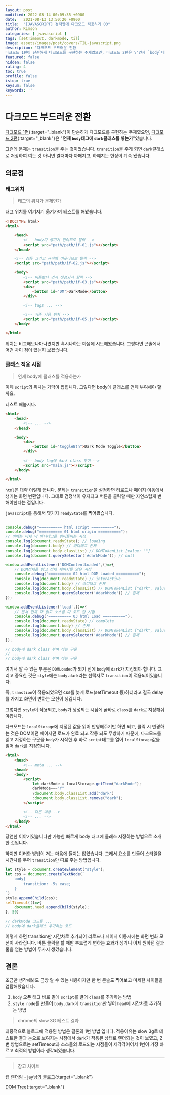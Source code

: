 ```yaml
---
layout: post
modified: 2022-03-14 00:09:35 +0900
date:   2021-08-13 13:50:20 +0900
title:  "[JAVASCRIPT] 정적웹에 다크모드 적용하기 03"
author: Kimson
categories: [ jvavascript ]
tags: [setTimeout, darkmode, til]
image: assets/images/post/covers/TIL-javascript.png
description: "다크모드 부드러운 전환
다크모드 1편이 단순하게 다크모드를 구현하는 주제였으면, 다크모드 2편은 \"언제 `body`태그에 `dark`클래스를 넣는가\"였습니다. 런데 문제는 `transition`을 주는 것이었습니다. `transition`을 주게 되면 `dark`클래스로 저장하여 여는 것 아니면 켤때마다 까매지고, 하얘지는 현상이 계속 됐습니다."
featured: false
hidden: false
rating: 4
toc: true
profile: false
istop: true
keysum: false
keywords: ''
---
```


# 다크모드 부드러운 전환

[다크모드 1편](https://kkn1125.github.io/javascript-dark-mode01/){:target="_blank"}이 단순하게 다크모드를 구현하는 주제였으면, [다크모드 2편](https://kkn1125.github.io/javascript-dark-mode02/){:target="_blank"}은 "**언제 `body`태그에 `dark`클래스를 넣는가**"였습니다.

그런데 문제는 `transition`을 주는 것이었습니다. `transition`을 주게 되면 `dark`클래스로 저장하여 여는 것 아니면 켤때마다 까매지고, 하얘지는 현상이 계속 됐습니다.

## 의문점

### 태그위치

> 태그의 위치가 문제인가

태그 위치를 여기저기 옮겨가며 테스트를 해봤습니다.

```html
<!DOCTYPE html>
<html>

    <head>
        <!-- body가 생기기 전이므로 탈락 -->
        <script src="path/path/if-01.js"></script>
    </head>

    <!-- 상동 그리고 규칙에 어긋나므로 탈락 -->
    <script src="path/path/if-02.js"></script>

    <body>
        <!-- 버튼보다 먼저 생성되서 탈락 -->
        <script src="path/path/if-03.js"></script>
        <div>
            <button id="DM">DarkMode</button>
        </div>

        <!-- tags ... -->

        <!-- 기존 사용 위치 -->
        <script src="path/path/if-05.js"></script>
    </body>

</html>

```

위치는 비교해보나마나였지만 혹시나하는 마음에 시도해봤습니다. 그렇다면 콘솔에서 어떤 차이 점이 있는지 보겠습니다.

### 클래스 적용 시점

> 언제 body에 클래스를 적용하는가

이제 `script`의 위치는 가닥이 잡힙니다. 그렇다면 body에 클래스를 언제 부여해야 할까요.

테스트 해봅시다.

```html
<html>
    <head>
        <!-- ... -->
    </head>

    <body>
        <div>
            <button id="toggleBtn">Dark Mode Toggle</button>
        </div>

        <!-- body tag에 dark class 부여 -->
        <script src="main.js"></script>
    </body>

</html>
```

`html`은 대략 이렇게 둡니다. 문제는 `transition`을 설정하면 리로드나 페이지 이동에서 생기는 화면 변환입니다. 그대로 검정색이 유지되고 버튼을 클릭할 때만 자연스럽게 변해야한다는 점입니다.

`javascript`를 통해서 몇가지 `readyState`를 찍어봤습니다.

```javascript

console.debug("========== html script ==========");
console.debug("========== 01 html origin ==========");
// 이때는 이제 막 바디태그를 읽어들이는 시점
console.log(document.readyState); // loading
console.log(document.body) // 바디태그 존재
console.log(document.body.classList) // DOMTokenList [value: ""]
console.log(document.querySelector('#darkMode')); // null

window.addEventListener('DOMContentLoaded',()=>{
    // DOM전체를 읽고 전체 페이지를 읽은 시점
    console.debug("========== 02 html DOM Loaded ==========");
    console.log(document.readyState) // interactive
    console.log(document.body) // 바디태그 존재
    console.log(document.body.classList) // DOMTokenList ["dark", value: "dark"]
    console.log(document.querySelector('#darkMode')) // 존재
});

window.addEventListener('load',()=>{
    // 문서 전체 다 읽고 소스를 다 로드 한 시점
    console.debug("========== 03 html Load ==========");
    console.log(document.readyState) // complete
    console.log(document.body) // 존재
    console.log(document.body.classList) // DOMTokenList ["dark", value: "dark"]
    console.log(document.querySelector('#darkMode')) // 존재
});

// body에 dark class 부여 하는 구문
// ...
// body에 dark class 부여 하는 구문
```

여기서 알 수 있는 부분은 `DOMLoaded`가 되기 전에 `body`에 `dark`가 지정되야 합니다. 그리고 중요한 것은 `style`에는 `body.dark`라는 선택자로 `transition`이 적용되어있습니다.

즉, `transtion`이 적용되었으면 css를 늦게 로드(setTimeout 등)하더라고 결국 delay를 가지고 화면이 변하는 모션이 생깁니다.

그렇다면 `style`이 적용되고, `body`가 생성되는 시점에 곧바로 `class`를 `dark`로 지정해줘야합니다.

다크모드는 `localStorage`에 지정된 값을 읽어 반영해주기만 하면 되고, 클릭 시 변경하는 것은 DOM이던 페이지던 로드가 완료 되고 작동 되도 무방하기 때문에, 다크모드를 읽고 지정하는 구문을 `body`가 시작한 후 바로 `script`태그를 열어 `localStorage`값을 읽어 `dark`를 지정합니다.

```html
<html>
    <head>
        <!-- meta ... -->
    <head>
    <body>
        <script>
            let darkMode = localStorage.getItem("darkMode");
            darkMode==="Y"
            ?document.body.classList.add("dark")
            :document.body.classList.remove("dark");
        </script>

        <!-- 다른 내용 -->
        <!-- ... -->
    </body>
</html>
```

당연한 이야기였습니다만 가능한 빠르게 body 태그에 클래스 지정하는 방법으로 소개한 것입니다.

하지만 이러한 방법이 저는 마음에 들지는 않았습니다. 그래서 요소를 만들어 스타일을 시간차를 두어 `transition`만 따로 주는 방법입니다.

```javascript
let style = document.createElement("style");
let css = document.createTextNode(`
    body{
        transition: .5s ease;
    }
`)
style.appendChild(css);
setTimeout(()=>{
    document.head.appendChild(style);
}, 50)

// darkMode 코드들 ...
// body에 dark클래스 추가하는 코드
```

이렇게 하면 transition만 시간차로 추가되어 리로드나 페이지 이동시에는 화면 변화 모션이 사라집니다. 버튼 클릭을 할 때만 부드럽게 변하는 효과가 생기니 이제 원하던 결과물을 얻는 방법이 두가지 생겼습니다.

## 결론

조금만 생각해봐도 금방 알 수 있는 내용이지만 한 번 콘솔도 찍어보고 미세한 차이들을 염탐해봤습니다.

1. `body` 오픈 태그 바로 밑에 `script`를 열어 `class`를 추가하는 방법
2. `style node`를 만들어 `body.dark`에 `transition`만 넣어 `head`에 시간차로 추가하는 방법

> chrome의 slow 3G 테스트 결과

최종적으로 블로그에 적용된 방법은 결론의 1번 방법 입니다. 적용이유는 slow 3g로 테스트한 결과 눈으로 보여지는 시점에서 `dark`가 적용된 상태로 렌더되는 것이 보였고, 2번 방법으로는 setTimeout과 소스들의 로드되는 시점들이 제각각이어서 1번이 가장 빠르고 최적의 방법이라 생각되었습니다.

-----

> 참고 사이트

[웹 렌더링 - jay님의 블로그](https://velog.io/@jay/html-101-rendering){:target="_blank"}

[DOM Tree](https://www.html5rocks.com/en/tutorials/internals/howbrowserswork/#Main_flow_examples){:target="_blank"}